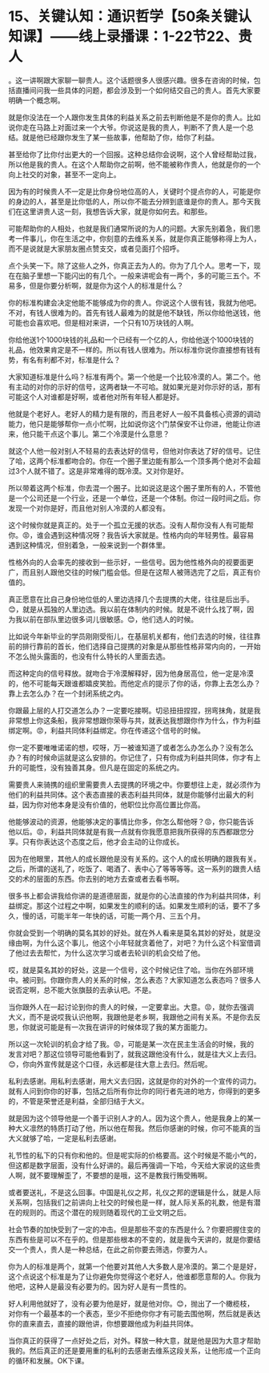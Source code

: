 # 15、关键认知：通识哲学【50条关键认知课】——线上录播课：1-22节22、贵人

。这一讲啊跟大家聊一聊贵人。这个话题很多人很感兴趣。很多在咨询的时候，包括直播间问我一些具体的问题，都会涉及到一个如何结交自己的贵人。首先大家要明确一个概念啊。

就是你没法在一个人跟你发生具体的利益关系之前去判断他是不是你的贵人。比如说你走在马路上对面过来一个大爷。你说这是我的贵人，判断不了贵人是一个总结。就是他已经跟你发生了某一些故事，他帮助了你，给你了利益。

甚至给你了比你付出更大的一个回报。这种总结你会说啊，这个人曾经帮助过我，所以他是我的贵人。在这个人帮助你之前啊，他不能被称作贵人，他就是你的一个向上社交的对象，甚至不一定向上。

因为有的时候贵人不一定是比你身份地位高的人，关键时个提点你的人，可能是你的身边的人，甚至是比你低的人，所以你不能去分辨到底谁是你的贵人。那今天我们在这里讲贵人这一刻，我想告诉大家，就是你如何去。和那些。

可能帮助你的人相处，也就是我们通常所说的为人的问题。大家先别着急，我们思考一件事儿，你在生活之中，你刻意的去维系关系，就是你真正能够称得上为人，而不是说就是大家朋友圈点赞支交，或者见面打个招呼。

点个头笑一下。除了这些人之外，你真正去为人的。你为了几个人。思考一下，现在在脑子里想一下能闪出的有几个。一般来讲呢会有一两个，多的可能三五个。不易多，但是你要分析啊，就是你为这个人的标准是什么？

你的标准构建会决定他能不能够成为你的贵人。你说这个人很有钱，我就为他吧。不对，有钱人很难为的。首先有钱人最难为的就是他不缺钱，所以你给他送钱，他可能也会喜欢吧。但是相对来讲，一个只有10万块钱的人啊。

你给他送1个1000块钱的礼品和一个已经有一个亿的人，你给他送个1000块钱的礼品，他效果肯定是不一样的。所以有钱人很难为。所以标准你说你直接想有钱有势，有名有利都不对，标准是什么？

大家知道标准是什么吗？标准有两个。第一个他是一个比较冷漠的人。第二个。他有主动的对你的示好的信号，这两者缺一不可哈。就如果光是对你示好的话，那有可能这个人对谁都是好啊，或者他对所有年轻人都是好。

他就是个老好人。老好人的精力是有限的，而且老好人一般不具备核心资源的调动能力，他只是能够帮你一点小忙啊，比如说你这个门禁保安不让你进，他能让你进来，他只能干点这个事儿。第二个冷漠是什么意思？

就这个人他一般对别人不轻易的去表达好的信号，但他对你表达了好的信号。记住了哈，这两个标准都吻合的。你在一个圈子里边能有那么一个顶多两个绝对不会超过3个人就不错了。这是非常难得的既冷漠。又对你是好。

所以带着这两个标准，你去混一个圈子。比如说这是这个圈子里所有的人，不管他是一个公司还是一个行业，还是一个单位，还是一个体制。你过一段时间之后。你发现一个对你是好，而且他对别人冷漠的人都没有。

这个时候你就是真正的。处于一个孤立无援的状态。没有人帮你没有人有可能帮你。😡，谁会遇到这种情况呀？我告诉大家就是。性格内向的年轻男性。最容易遇到这种情况，但别着急，一般来说到一个群体里。

性格外向的人会率先的接收到一些示好，一些信号。因为他性格外向的视要面更广，而且别人跟他交往的时候门槛会低。但是在这帮人被筛选完了之后，真正有价值的。

真正愿意在比自己身份地位低的人里边选择几个去提携的大佬，往往是后出手。😊，就是从孤独的人里边选。我以前在体制内的时候。就是不说什么找了啊，因为我以前在部队里边很多词儿很敏感。😊，他们选人的时候。

比如说今年新毕业的学员刚刚受衔儿，在基层机关都有，他们去选的时候，往往靠前的排行靠前的首长，他们选择自己提携的对象是从那些性格非常内向的，一开始不怎么抛头露面的，也没有什么特长的人里面去选。

而这种定向的信号释放。就吻合于冷漠解释好，因为他身居高位，他一定是冷漠的，他不可能每天跟谁都嬉皮笑脸。而他定点的提示了你的话，你靠上去怎么办？靠上去怎么办？在一个封闭系统之内。

你跟最上层的人打交道怎么办？一定要吃接啊。切忌扭扭捏捏，拐弯抹角，就是我非常想上你这条船，我非常想跟你荣辱与共，就表达我想跟你作为什么，作为利益绑定啊。😡，利益共同体利益绑定。你在传递这个信号的时候。

你一定不要唯唯诺诺的想，哎呀，万一被谁知道了或者怎么办怎么办？没有怎么办？有的时候命运就是这么安排的。你记住了，只有你成为利益共同体，你才有上升的可能性，没有独善其身。但凡是在固定的系统之内。

需要贵人来骑携的组织里需要贵人去提携的环境之中。你要想往上走，就必须作为他们的利益共同体。这个表态直接的表态利益共同体，就是你能够付出最大的利益，因为你对他本身是没有价值的，他职位比你高位置比你高。

他能够波动的资源，他能够决定的事情比你多，你怎么帮他呀？😡，你只能告诉他以后。😡，利益共同体就是有我一点就有你我愿意把我所获得的东西都跟您分享。只有你表达这个态度之后，他才会主动的让你成长。

因为在他眼里，其他人的成长跟他是没有关系的。这个人的成长明确的跟我有关。之后，所谓的送礼了，吃饭了、喝酒了、表中心了等等等等。这一系列的跟贵人结交的术的层面的东西。你去别的地方去查或者去看书啊。

很多书上都会讲我给你讲的是道德层面，就是你的心法直接的作为利益共同体，利益绑定。那这个过程之中啊，如果发生的顺利的话。如果发生顺利的话，要不了多久，慢的话，可能半年一年快的话，可能一两个月、三五个月。

你就会受到一个明确的莫名其妙的好处。就在外人看来是莫名其妙的好处，就是没缘由啊，为什么这个事儿，他这个小年轻就贪着他了，对吧？为什么这个科室借调了他过去去帮忙，为什么这次学习或者去轮训的机会交给了他。

哎，就是莫名其妙的好处，这是一个信号，这个时候记住了哈。当你在外部环境中。被问到。你跟你贵人的关系的时候，怎么表态？大家知道怎么表态吗？很多人说否定啊，总不能大张旗鼓的去承认吧。不是。

当你跟外人在一起讨论到你的贵人的时候，一定要拿出。大意。😡，就你去强调大义，而不是说哎我认识他啊，我跟他是老乡啊，我跟他之间有关系。不是你去反思，你就说可能是有一次我在讲评的时候体现了我的某方面能力。

所以这一次轮训的机会才给了我。😡，可能是某一次在民主生活会的时候，我的发言对吧？那这位领导可能他看到了，就我这跟他没有什么，就是往大义上去归。😊，你向外宣传就是这个口径，永远都是往大意上去归。然后呢。

私利去感谢。用私利去感谢，用大义去归因，这就是你的对外的一个宣传的词力。就有人问到你你的好事，包括之后所有你比你的同行者先进的地方，你得到的更多的，不管是荣誉还是利益，全部归结于大义。

就是因为这个领导他是一个善于识别人才的人。因为这个贵人，他是我身上的某一种大义凛然的特质打动了他，所以他在帮我。然后你感谢的时候，你可不能真的当大义就够了哈，一定是私利去感谢。

礼节性的私下的只有你和他的。但是呢实际的价格要高。这个时候是不能小气的，但这都是数字层面，没有什么好讲的。最后再强调一下哈，今天给大家说的这些贵人啊，就不要理解歪了，不要想的是哦，这不是教我行贿受贿啊。

或者要送礼，不是这么回事。中国是礼仪之邦，礼仪之邦的逻辑是什么，就是人际关系啊，包括我们之前讲向上社交的时候也是一样，就人际关系的礼数，他是有潜在的规则的。而这个潜在的规则随着现代的工业文明之后。

社会节奏的加快受到了一定的冲击。但是那些不变的东西是什么？你要把握住变的东西有些是可以不在乎的。但是那些根本的不变的，就是我今天讲的，就是你要结交一个贵人，贵人是一种总结，在此之前你要去筛选，你要为人。

你为人的标准是两个，就第一个他要对其他人大多数人是冷漠的。第二个是是好，这个点说这个标准是为了让你避免你觉得这个老好人，他谁都愿意帮的人。你我为他吧，这种人是最没有必要为的。因为好人是有一贯性的。

好人利用他就好了，没有必要为他是好，就是他对你。😊，抛出了一个橄榄枝，对你有一个最基本的一个表态，至少不拒绝你你才有可能去围他啊，然后就是表达你的直来直去，直接的跟他讲，你想要跟他成为利益共同体。

当你真正的获得了一点好处之后，对外。释放一种大意，就是他是因为大意才帮助我的。然后真正的还是要用重的私利的去感谢去维系这段关系，让他形成一个正向的循环和发展。OK下课。

